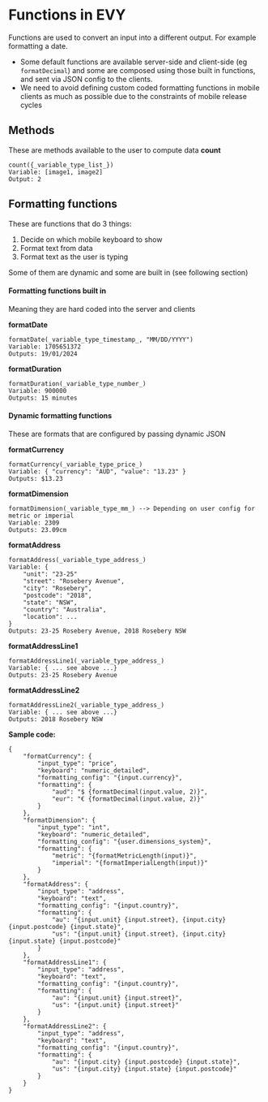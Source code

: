 # Functions in EVY

Functions are used to convert an input into a different output. For example formatting a date.  
* Some default functions are available server-side and client-side (eg `formatDecimal`) and some are composed using those built in functions, and sent via JSON config to the clients.  
* We need to avoid defining custom coded formatting functions in mobile clients as much as possible due to the constraints of mobile release cycles

## Methods
These are methods available to the user to compute data
**count**
```
count({_variable_type_list_})
Variable: [image1, image2]
Output: 2
```

## Formatting functions
These are functions that do 3 things:
1. Decide on which mobile keyboard to show
2. Format text from data
3. Format text as the user is typing  

Some of them are dynamic and some are built in (see following section)

#### Formatting functions built in
Meaning they are hard coded into the server and clients  

**formatDate**
```
formatDate(_variable_type_timestamp_, "MM/DD/YYYY")
Variable: 1705651372
Outputs: 19/01/2024
```
**formatDuration**
```
formatDuration(_variable_type_number_)
Variable: 900000
Outputs: 15 minutes
```

#### Dynamic formatting functions
These are formats that are configured by passing dynamic JSON  

**formatCurrency**
```
formatCurrency(_variable_type_price_)
Variable: { "currency": "AUD", "value": "13.23" }
Outputs: $13.23
```
**formatDimension**
```
formatDimension(_variable_type_mm_) --> Depending on user config for metric or imperial
Variable: 2309
Outputs: 23.09cm
```
**formatAddress**
```
formatAddress(_variable_type_address_)
Variable: {
    "unit": "23-25"
    "street": "Rosebery Avenue",
    "city": "Rosebery",
    "postcode": "2018",
    "state": "NSW",
    "country": "Australia",
    "location": ...
}
Outputs: 23-25 Rosebery Avenue, 2018 Rosebery NSW
```
**formatAddressLine1**
```
formatAddressLine1(_variable_type_address_)
Variable: { ... see above ...}
Outputs: 23-25 Rosebery Avenue
```
**formatAddressLine2**
```
formatAddressLine2(_variable_type_address_)
Variable: { ... see above ...}
Outputs: 2018 Rosebery NSW
```

**Sample code:**
```
{
    "formatCurrency": {
        "input_type": "price",
        "keyboard": "numeric_detailed",
        "formatting_config": "{input.currency}",
        "formatting": {
            "aud": "$ {formatDecimal(input.value, 2)}",
            "eur": "€ {formatDecimal(input.value, 2)}"
        }
    },
    "formatDimension": {
        "input_type": "int",
        "keyboard": "numeric_detailed",
        "formatting_config": "{user.dimensions_system}",
        "formatting": {
            "metric": "{formatMetricLength(input)}",
            "imperial": "{formatImperialLength(input)}"
        }
    },
    "formatAddress": {
        "input_type": "address",
        "keyboard": "text",
        "formatting_config": "{input.country}",
        "formatting": {
            "au": "{input.unit} {input.street}, {input.city} {input.postcode} {input.state}",
            "us": "{input.unit} {input.street}, {input.city} {input.state} {input.postcode}"
        }
    },
    "formatAddressLine1": {
        "input_type": "address",
        "keyboard": "text",
        "formatting_config": "{input.country}",
        "formatting": {
            "au": "{input.unit} {input.street}",
            "us": "{input.unit} {input.street}"
        }
    },
    "formatAddressLine2": {
        "input_type": "address",
        "keyboard": "text",
        "formatting_config": "{input.country}",
        "formatting": {
            "au": "{input.city} {input.postcode} {input.state}",
            "us": "{input.city} {input.state} {input.postcode}"
        }
    }
}